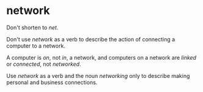 # network

Don't shorten to *net*. 

Don't use *network* as a verb to describe the action of connecting a computer to a network.

A computer is *on*, not *in*, a network, and computers on a network are *linked* or *connected*, not *networked*.

Use *network* as a verb and the noun *networking* only to describe making personal and business connections.
